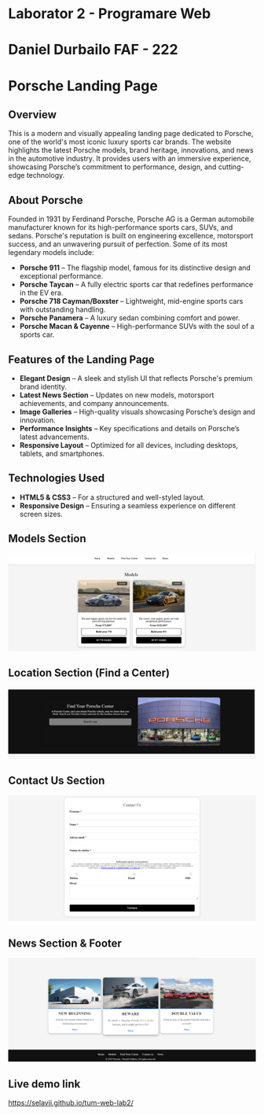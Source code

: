 # Laborator 2 - Programare Web

# Daniel Durbailo  FAF - 222

# Porsche Landing Page

## Overview
This is a modern and visually appealing landing page dedicated to Porsche, one of the world's most iconic luxury sports car brands. The website highlights the latest Porsche models, brand heritage, innovations, and news in the automotive industry. It provides users with an immersive experience, showcasing Porsche’s commitment to performance, design, and cutting-edge technology.

## About Porsche
Founded in 1931 by Ferdinand Porsche, Porsche AG is a German automobile manufacturer known for its high-performance sports cars, SUVs, and sedans. Porsche's reputation is built on engineering excellence, motorsport success, and an unwavering pursuit of perfection. Some of its most legendary models include:
- **Porsche 911** – The flagship model, famous for its distinctive design and exceptional performance.
- **Porsche Taycan** – A fully electric sports car that redefines performance in the EV era.
- **Porsche 718 Cayman/Boxster** – Lightweight, mid-engine sports cars with outstanding handling.
- **Porsche Panamera** – A luxury sedan combining comfort and power.
- **Porsche Macan & Cayenne** – High-performance SUVs with the soul of a sports car.

## Features of the Landing Page
- **Elegant Design** – A sleek and stylish UI that reflects Porsche's premium brand identity.
- **Latest News Section** – Updates on new models, motorsport achievements, and company announcements.
- **Image Galleries** – High-quality visuals showcasing Porsche’s design and innovation.
- **Performance Insights** – Key specifications and details on Porsche’s latest advancements.
- **Responsive Layout** – Optimized for all devices, including desktops, tablets, and smartphones.

## Technologies Used
- **HTML5 & CSS3** – For a structured and well-styled layout.
- **Responsive Design** – Ensuring a seamless experience on different screen sizes.


## Models Section

![image_alt](https://github.com/selavii/tum-web-lab2/blob/31b351d92a2e2846ad8714fa529a1ecb46a33b77/image5.jpg)

## Location Section (Find a Center)

![image_alt](https://github.com/selavii/tum-web-lab2/blob/48ad62b0ba2801712ebab6b53dd77d8e1793c476/image1.jpg)

## Contact Us Section

![image_alt](https://github.com/selavii/tum-web-lab2/blob/48ad62b0ba2801712ebab6b53dd77d8e1793c476/image2.jpg)

## News Section & Footer

![image_alt](https://github.com/selavii/tum-web-lab2/blob/48ad62b0ba2801712ebab6b53dd77d8e1793c476/image3.jpg)

## Live demo link
https://selavii.github.io/tum-web-lab2/





